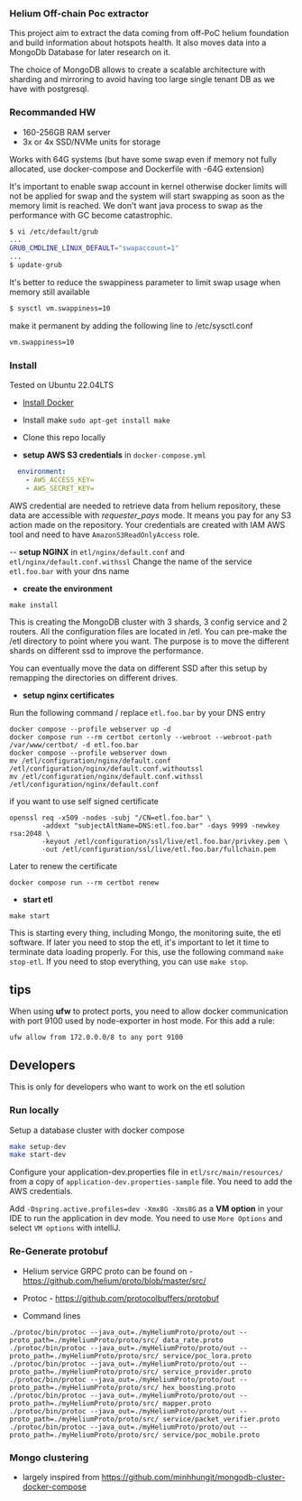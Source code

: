 ### Helium Off-chain Poc extractor

This project aim to extract the data coming from off-PoC helium foundation and build information about
hotspots health. It also moves data into a MongoDb Database for later research on it.

The choice of MongoDB allows to create a scalable architecture with sharding and mirroring to avoid having
too large single tenant DB as we have with postgresql.

### Recommanded HW
- 160-256GB RAM server
- 3x or 4x SSD/NVMe units for storage

Works with 64G systems (but have some swap even if memory not fully allocated, 
use docker-compose and Dockerfile with -64G extension)

It's important to enable swap account in kernel otherwise docker limits will not be applied
for swap and the system will start swapping as soon as the memory limit is reached. We don't want
java process to swap as the performance with GC become catastrophic.

```bash
$ vi /etc/default/grub
...
GRUB_CMDLINE_LINUX_DEFAULT="swapaccount=1"
...
$ update-grub
```

It's better to reduce the swappiness parameter to limit swap usage when memory still available 
```bash
$ sysctl vm.swappiness=10
```
make it permanent by adding the following line to /etc/sysctl.conf
```bash
vm.swappiness=10
```

### Install
Tested on Ubuntu 22.04LTS
- [Install Docker](https://docs.docker.com/engine/install/ubuntu/)
- Install make `sudo apt-get install make`
- Clone this repo locally

- **setup AWS S3 credentials** in `docker-compose.yml`
```yaml
  environment:
    - AWS_ACCESS_KEY=
    - AWS_SECRET_KEY=
```
AWS credential are needed to retrieve data from helium repository, these data are
accessible with *requester_pays* mode. It means you pay for any S3 action made on the
repository. Your credentials are created with IAM AWS tool and need to have `AmazonS3ReadOnlyAccess` role.

-- **setup NGINX** in `etl/nginx/default.conf` and `etl/nginx/default.conf.withssl`
Change the name of the service `etl.foo.bar` with your dns name

- **create the environment**
```agsl
make install
```
This is creating the MongoDB cluster with 3 shards, 3 config service and 2 routers.
All the configuration files are located in /etl. You can pre-make the /etl directory to
point where you want. The purpose is to move the different shards on different ssd to improve
the performance. 

You can eventually move the data on different SSD after this setup by remapping the
directories on different drives.

- **setup nginx certificates**

Run the following command / replace `etl.foo.bar` by your DNS entry
```
docker compose --profile webserver up -d
docker compose run --rm certbot certonly --webroot --webroot-path /var/www/certbot/ -d etl.foo.bar
docker compose --profile webserver down
mv /etl/configuration/nginx/default.conf /etl/configuration/nginx/default.conf.withoutssl
mv /etl/configuration/nginx/default.conf.withssl /etl/configuration/nginx/default.conf
```

if you want to use self signed certificate
```agsl
openssl req -x509 -nodes -subj "/CN=etl.foo.bar" \
        -addext "subjectAltName=DNS:etl.foo.bar" -days 9999 -newkey rsa:2048 \
        -keyout /etl/configuration/ssl/live/etl.foo.bar/privkey.pem \
        -out /etl/configuration/ssl/live/etl.foo.bar/fullchain.pem
```

Later to renew the certificate
```
docker compose run --rm certbot renew
```


- **start etl**
```
make start
```
This is starting every thing, including Mongo, the monitoring suite, the etl software.
If later you need to stop the etl, it's important to let it time to terminate data loading properly.
For this, use the following command `make stop-etl`. If you need to stop everything, you
can use `make stop`.

## tips

When using **ufw** to protect ports, you need to allow docker communication with port 9100 used by
node-exporter in host mode. For this add a rule:

```
ufw allow from 172.0.0.0/8 to any port 9100
```

## Developers
This is only for developers who want to work on the etl solution

### Run locally

Setup a database cluster with docker compose
```bash
make setup-dev
make start-dev
```

Configure your application-dev.properties file in `etl/src/main/resources/` from a copy of `application-dev.properties-sample` file.
You need to add the AWS credentials.

Add `-Dspring.active.profiles=dev -Xmx8G -Xms8G` as a **VM option** in your IDE to run the application in dev mode. You need to use `More Options` 
and select `VM options` with intelliJ.


### Re-Generate protobuf

- Helium service GRPC proto can be found on - https://github.com/helium/proto/blob/master/src/

- Protoc - https://github.com/protocolbuffers/protobuf
- Command lines
```agsl
./protoc/bin/protoc --java_out=./myHeliumProto/proto/out --proto_path=./myHeliumProto/proto/src/ data_rate.proto
./protoc/bin/protoc --java_out=./myHeliumProto/proto/out --proto_path=./myHeliumProto/proto/src/ service/poc_lora.proto
./protoc/bin/protoc --java_out=./myHeliumProto/proto/out --proto_path=./myHeliumProto/proto/src/ service_provider.proto
./protoc/bin/protoc --java_out=./myHeliumProto/proto/out --proto_path=./myHeliumProto/proto/src/ hex_boosting.proto
./protoc/bin/protoc --java_out=./myHeliumProto/proto/out --proto_path=./myHeliumProto/proto/src/ mapper.proto
./protoc/bin/protoc --java_out=./myHeliumProto/proto/out --proto_path=./myHeliumProto/proto/src/ service/packet_verifier.proto
./protoc/bin/protoc --java_out=./myHeliumProto/proto/out --proto_path=./myHeliumProto/proto/src/ service/poc_mobile.proto
```

### Mongo clustering
- largely inspired from https://github.com/minhhungit/mongodb-cluster-docker-compose